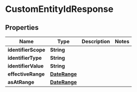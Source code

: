 

# CustomEntityIdResponse


## Properties

Name | Type | Description | Notes
------------ | ------------- | ------------- | -------------
**identifierScope** | **String** |  | 
**identifierType** | **String** |  | 
**identifierValue** | **String** |  | 
**effectiveRange** | [**DateRange**](DateRange.md) |  | 
**asAtRange** | [**DateRange**](DateRange.md) |  | 



